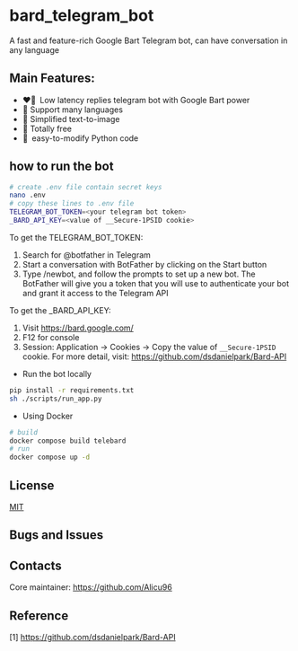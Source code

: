 # bard_telegram_bot
A fast and feature-rich Google Bart Telegram bot, can have conversation in any language
## Main Features:
- ❤️‍🔥 Low latency replies telegram bot with Google Bart power
- 🤝 Support many languages
- 📸  Simplified text-to-image
- 🤑 Totally free
- 🐍 easy-to-modify Python code

## how to run the bot
```bash
# create .env file contain secret keys
nano .env
# copy these lines to .env file
TELEGRAM_BOT_TOKEN=<your telegram bot token>
_BARD_API_KEY=<value of __Secure-1PSID cookie>
```
To get the TELEGRAM_BOT_TOKEN:
1. Search for @botfather in Telegram
2. Start a conversation with BotFather by clicking on the Start button
3. Type /newbot, and follow the prompts to set up a new bot. The BotFather will give you a token that you will use to authenticate your bot and grant it access to the Telegram API

To get the _BARD_API_KEY: 
1. Visit https://bard.google.com/
2. F12 for console
3. Session: Application → Cookies → Copy the value of  `__Secure-1PSID` cookie.
For more detail, visit: https://github.com/dsdanielpark/Bard-API

- Run the bot locally
```bash
pip install -r requirements.txt
sh ./scripts/run_app.py
```

- Using Docker
```bash
# build 
docker compose build telebard
# run
docker compose up -d
```

## License
[MIT](https://opensource.org/license/mit/) 


## Bugs and Issues


## Contacts
Core maintainer: https://github.com/Alicu96

## Reference 
[1] https://github.com/dsdanielpark/Bard-API

  
